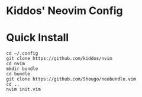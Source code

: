Kiddos' Neovim Config
=====================

# Quick Install

  ```shell
  cd ~/.config
  git clone https://github.com/kiddos/nvim
  cd nvim
  mkdir bundle
  cd bundle
  git clone https://github.com/Shougo/neobundle.vim
  cd ..
  nvim init.vim
  ```
